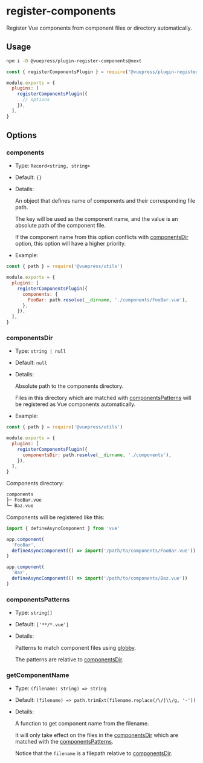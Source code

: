 # register-components

<NpmBadge package="@vuepress/plugin-register-components" />

Register Vue components from component files or directory automatically.

## Usage

```bash
npm i -D @vuepress/plugin-register-components@next
```

```js
const { registerComponentsPlugin } = require('@vuepress/plugin-register-components')

module.exports = {
  plugins: [
    registerComponentsPlugin({
      // options
    }),
  ],
}
```

## Options

### components

- Type: `Record<string, string>`

- Default: `{}`

- Details:

  An object that defines name of components and their corresponding file path.

  The key will be used as the component name, and the value is an absolute path of the component file.

  If the component name from this option conflicts with [componentsDir](#componentsdir) option, this option will have a higher priority.

- Example:

```js
const { path } = require('@vuepress/utils')

module.exports = {
  plugins: [
    registerComponentsPlugin({
      components: {
        FooBar: path.resolve(__dirname, './components/FooBar.vue'),
      },
    }),
  ],
}
```

### componentsDir

- Type: `string | null`

- Default: `null`

- Details:

  Absolute path to the components directory.

  Files in this directory which are matched with [componentsPatterns](#componentspatterns) will be registered as Vue components automatically.

- Example:

```js
const { path } = require('@vuepress/utils')

module.exports = {
  plugins: [
    registerComponentsPlugin({
      componentsDir: path.resolve(__dirname, './components'),
    }),
  ],
}
```

Components directory:

```bash
components
├─ FooBar.vue
└─ Baz.vue
```

Components will be registered like this:

```js
import { defineAsyncComponent } from 'vue'

app.component(
  'FooBar',
  defineAsyncComponent(() => import('/path/to/components/FooBar.vue'))
)

app.component(
  'Baz',
  defineAsyncComponent(() => import('/path/to/components/Baz.vue'))
)
```

### componentsPatterns

- Type: `string[]`

- Default: `['**/*.vue']`

- Details:

  Patterns to match component files using [globby](https://github.com/sindresorhus/globby).

  The patterns are relative to [componentsDir](#componentsdir).

### getComponentName

- Type: `(filename: string) => string`

- Default: `(filename) => path.trimExt(filename.replace(/\/|\\/g, '-'))`

- Details:

  A function to get component name from the filename.
  
  It will only take effect on the files in the [componentsDir](#componentsdir) which are matched with the [componentsPatterns](#componentspatterns).

  Notice that the `filename` is a filepath relative to [componentsDir](#componentsdir).
